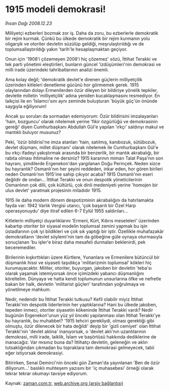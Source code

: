 # 1915 modeli demokrasi!

*İhsan Dağı 2008.12.23*

<tr><td class="metin" colspan="2" style="padding-top: 20px; padding-left: 5px; padding-right: 10px;">Milliyetçi ezberleri bozmak zor iş. Daha da zoru, bu ezberlerle demokratik bir rejim kurmak. Çünkü bu ülkede demokratik bir rejim kurmanın yolu oligarşik ve otoriter devletin süzülüp geldiği, meşrulaştırıldığı ve de toplumsallaştırıldığı yakın 'tarih'le hesaplaşmaktan geçiyor.</td></tr><tr><td class="metin" colspan="2" style="padding-top: 20px; padding-left: 5px; padding-right: 10px;"><p>Onun için '1908'i çözemeyen 2008'i hiç çözemez' sözü, İttihat Terakki ve tek parti yönetimi eleştirileri, bunların güncel 'izdüşümleri'nin demokrasi ve milli irade üzerindeki tahribatlarının analizi önemli. 
<p> Ama kolay değil; 'demokratik devlet'e direnen güçlerin milliyetçilik üzerinden kitleleri denetleme gücünü hor görmemek gerek. 1915 olaylarından dolayı Ermenilerden özür dileyen bir bildiriye yönelik tepkiler, devletle milletin 'milliyetçilik' adına yeniden kucaklaşmasını resmediyor. En laikçisi ile en 'İslamcı'sını aynı zeminde buluşturan 'büyük güç'ün önünde saygıyla eğiliyorum!
<p> Ancak şu soruları da sormadan edemiyorum: Özür bildirisini imzalayanları 'hain, bozguncu' olarak nitelemek yerine 'fikir özgürlüğü ve demokrasinin gereği' diyen Cumhurbaşkanı Abdullah Gül'e yapılan 'ırkçı' saldırıyı makul ve mantıklı buluyor musunuz? 
<p> Peki, 'özür bildirisi'ne imza atanları 'hain, satılmış, kanıbozuk, sütübozuk, devlet düşmanı, millet düşmanı' olarak nitelemek ile Cumhurbaşkanı Gül'e bu ırkçı ifadeyi yakıştırmak arasında bir benzerlik, bir mantık akrabalığı, bir rabıta olması ihtimaline ne dersiniz? 1915 kararının mimarı Talat Paşa'nın son hayranı, şimdilerde Ergenekon'dan yargılanan Doğu Perinçek. Neden sizce bu hayranlık? Osmanlı'nın her şeyini reddeden, inkar eden, hor gören birileri neden Osmanlı'nın 1915'ine sahip çıkıyor acaba? 1915 Osmanlı'nın eseri değildir de ondan... İttihat Terakki ve onun despotik yöneticilerinin Osmanlının çok dilli, çok kültürlü, çok dinli medeniyeti yerine 'homojen bir ulus devlet' yaratmak projesinin miladıdır 1915.
<p> 1915 ile daha modern dönem despotizminin akrabalığını da hatırlamakta fayda var: 1942 Varlık Vergisi utancı, 'çok başarılı bir Özel Harp operasyonuydu' diye itiraf edilen 6-7 Eylül 1955 saldırıları...
<p> Kitlelerin milliyetçi duyarlıklarını 'Ermeni, Kürt, Kıbrıs meseleleri' üzerinden kabartıp otoriter bir siyasal modelin toplumsal zemini yapmak bu işin üstadlarının çok iyi bildikleri ve çok sık yaptığı bir iştir. Özellikle muhafazakâr demokratların 'devlet söylemi'nin tam da göbeğine güle oynaya oturmasıyla sonuçlanan 'bu işler'e biraz daha mesafeli durmaları beklenirdi, pek beceremediler.
<p> Birilerinin kışkırttıkları üzere Kürtlere, Yunanlara ve Ermenilere bütüncül bir düşmanlık hissi ve siyaseti taşıdıkça 'militarizmin toplumsal' kökleri hiç kurumayacaktır. Militer, otoriter, buyurgan, jakoben bir devletin 'teba'sı olarak yaşamak istemiyorsak önce içimizdeki yabancı düşmanlığını köreltelim. Dünyaya ve hatta kendi toplumunun unsurlarına öfke ve nefretle bakan bir halk, devletin 'militarist güçleri' tarafından yoğrulmaya ve yönetilmeye mahkum.
<p> Nedir, nedendir bu İttihat Terakki tutkusu? Kefil olabilir miyiz İttihat Terakki'nin despotik liderlerinin her yaptıklarına? Hani bu ülkede jakoben, tepeden inmeci, otoriter siyasetin kökeninde İttihat Terakki vardı? Nedir bugünün Ergenekon'unun yüz yıl önceki yapılanması olan İttihat Terakki'ye bu hayranlık, bu muhabbet? '1915 tehciri gerekliydi, olması gerektiği gibi olmuştu, özür dilenecek bir hata değildi' deyip bir 'gizli cemiyet' olan İttihat Terakki'nin 'devlet aklına' inanıyorsak, o 'devlet aklı'nın uzantılarının demokrasi, milli irade, laiklik, İslam ve başörtüsü hakkında dediklerine de inanacağız. Var mısınız buna da? İttihatçı devletin, geleneğin ve aklın tutsaklığından çıkmadan bu topraklara tam demokrasi gelmeyecek, tabii eğer istiyorsak demokrasiyi.
<p> Bitirirken, Senai Demirci'nin önceki gün Zaman'da yayınlanan 'Ben de özür diliyorum...' baslıklı muhteşem yazısını bir 'iç muhasebesi' örneği olarak tekrar tekrar okumayı tavsiye ediyorum.<br/></p></p></p></p></p></p></p></p></p></td></tr>

Kaynak: [zaman.com.tr](http://zaman.com.tr/yazar.do?yazino=773354), [web.archive.org (arşiv bağlantısı)](http://web.archive.org/web/20081226094853/http://www.zaman.com.tr:80/yazar.do?yazino=773354)
